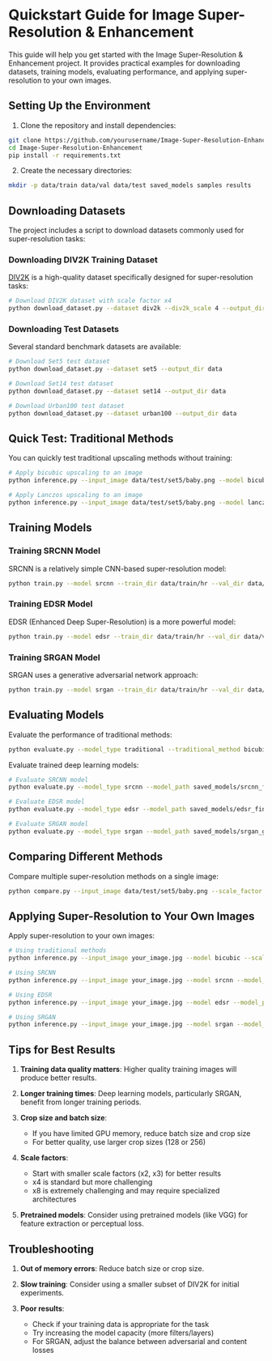 # Quickstart Guide for Image Super-Resolution & Enhancement

This guide will help you get started with the Image Super-Resolution & Enhancement project. It provides practical examples for downloading datasets, training models, evaluating performance, and applying super-resolution to your own images.

## Setting Up the Environment

1. Clone the repository and install dependencies:

```bash
git clone https://github.com/yourusername/Image-Super-Resolution-Enhancement.git
cd Image-Super-Resolution-Enhancement
pip install -r requirements.txt
```

2. Create the necessary directories:

```bash
mkdir -p data/train data/val data/test saved_models samples results
```

## Downloading Datasets

The project includes a script to download datasets commonly used for super-resolution tasks:

### Downloading DIV2K Training Dataset

[DIV2K](https://data.vision.ee.ethz.ch/cvl/DIV2K/) is a high-quality dataset specifically designed for super-resolution tasks:

```bash
# Download DIV2K dataset with scale factor x4
python download_dataset.py --dataset div2k --div2k_scale 4 --output_dir data
```

### Downloading Test Datasets

Several standard benchmark datasets are available:

```bash
# Download Set5 test dataset
python download_dataset.py --dataset set5 --output_dir data

# Download Set14 test dataset
python download_dataset.py --dataset set14 --output_dir data

# Download Urban100 test dataset
python download_dataset.py --dataset urban100 --output_dir data
```

## Quick Test: Traditional Methods

You can quickly test traditional upscaling methods without training:

```bash
# Apply bicubic upscaling to an image
python inference.py --input_image data/test/set5/baby.png --model bicubic --scale_factor 4 --show_result

# Apply Lanczos upscaling to an image
python inference.py --input_image data/test/set5/baby.png --model lanczos --scale_factor 4 --show_result
```

## Training Models

### Training SRCNN Model

SRCNN is a relatively simple CNN-based super-resolution model:

```bash
python train.py --model srcnn --train_dir data/train/hr --val_dir data/val/hr --epochs 50 --batch_size 16 --scale_factor 4 --crop_size 96 --learning_rate 1e-4
```

### Training EDSR Model

EDSR (Enhanced Deep Super-Resolution) is a more powerful model:

```bash
python train.py --model edsr --train_dir data/train/hr --val_dir data/val/hr --epochs 100 --batch_size 16 --scale_factor 4 --crop_size 128 --learning_rate 1e-4
```

### Training SRGAN Model

SRGAN uses a generative adversarial network approach:

```bash
python train.py --model srgan --train_dir data/train/hr --val_dir data/val/hr --epochs 200 --batch_size 16 --scale_factor 4 --crop_size 96 --learning_rate 1e-4
```

## Evaluating Models

Evaluate the performance of traditional methods:

```bash
python evaluate.py --model_type traditional --traditional_method bicubic --test_dir data/test/set5 --scale_factor 4 --save_images
```

Evaluate trained deep learning models:

```bash
# Evaluate SRCNN model
python evaluate.py --model_type srcnn --model_path saved_models/srcnn_final_model.h5 --test_dir data/test/set5 --scale_factor 4 --save_images

# Evaluate EDSR model
python evaluate.py --model_type edsr --model_path saved_models/edsr_final_model.h5 --test_dir data/test/set5 --scale_factor 4 --save_images

# Evaluate SRGAN model
python evaluate.py --model_type srgan --model_path saved_models/srgan_generator_epoch_200.h5 --test_dir data/test/set5 --scale_factor 4 --save_images
```

## Comparing Different Methods

Compare multiple super-resolution methods on a single image:

```bash
python compare.py --input_image data/test/set5/baby.png --scale_factor 4 --methods bicubic lanczos srcnn edsr srgan --srcnn_model saved_models/srcnn_final_model.h5 --edsr_model saved_models/edsr_final_model.h5 --srgan_model saved_models/srgan_generator_epoch_200.h5
```

## Applying Super-Resolution to Your Own Images

Apply super-resolution to your own images:

```bash
# Using traditional methods
python inference.py --input_image your_image.jpg --model bicubic --scale_factor 4

# Using SRCNN
python inference.py --input_image your_image.jpg --model srcnn --model_path saved_models/srcnn_final_model.h5 --scale_factor 4

# Using EDSR
python inference.py --input_image your_image.jpg --model edsr --model_path saved_models/edsr_final_model.h5 --scale_factor 4

# Using SRGAN
python inference.py --input_image your_image.jpg --model srgan --model_path saved_models/srgan_generator_epoch_200.h5 --scale_factor 4
```

## Tips for Best Results

1. **Training data quality matters**: Higher quality training images will produce better results.

2. **Longer training times**: Deep learning models, particularly SRGAN, benefit from longer training periods.

3. **Crop size and batch size**: 
   - If you have limited GPU memory, reduce batch size and crop size
   - For better quality, use larger crop sizes (128 or 256)

4. **Scale factors**: 
   - Start with smaller scale factors (x2, x3) for better results
   - x4 is standard but more challenging
   - x8 is extremely challenging and may require specialized architectures

5. **Pretrained models**: Consider using pretrained models (like VGG) for feature extraction or perceptual loss.

## Troubleshooting

1. **Out of memory errors**: Reduce batch size or crop size.

2. **Slow training**: Consider using a smaller subset of DIV2K for initial experiments.

3. **Poor results**: 
   - Check if your training data is appropriate for the task
   - Try increasing the model capacity (more filters/layers)
   - For SRGAN, adjust the balance between adversarial and content losses 